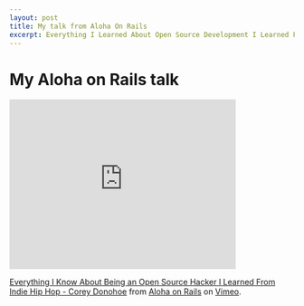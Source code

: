 ```yaml
--- 
layout: post
title: My talk from Aloha On Rails
excerpt: Everything I Learned About Open Source Development I Learned From Indie Hip Hop
---
```


<h1>My Aloha on Rails talk</h1>
<iframe src="http://player.vimeo.com/video/10877889" width="400" height="300" frameborder="0"></iframe>

<p>
  <a href="http://vimeo.com/10877889">Everything I Know About Being an Open Source Hacker I Learned From Indie Hip Hop - Corey Donohoe</a> from <a href="http://vimeo.com/alohaonrails">Aloha on Rails</a> on <a href="http://vimeo.com">Vimeo</a>.
</p>
